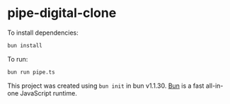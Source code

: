 # pipe-digital-clone

To install dependencies:

```bash
bun install
```

To run:

```bash
bun run pipe.ts
```

This project was created using `bun init` in bun v1.1.30. [Bun](https://bun.sh) is a fast all-in-one JavaScript runtime.
